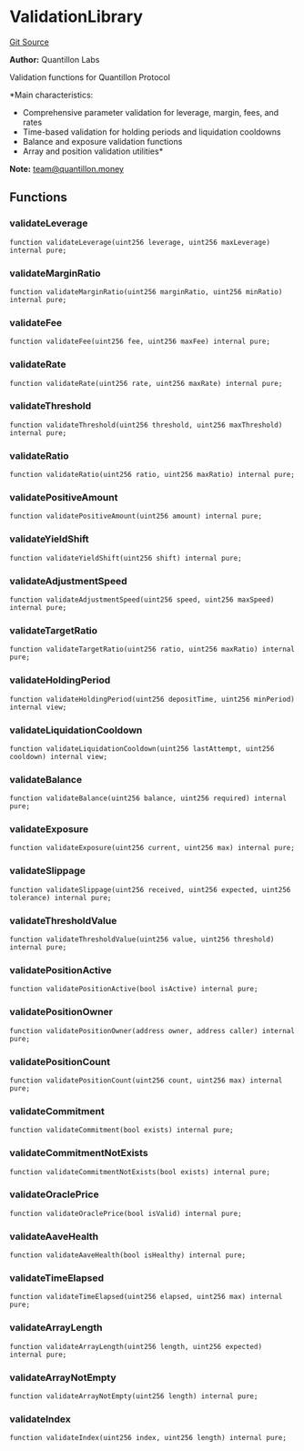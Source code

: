 # ValidationLibrary
[Git Source](https://github.com/Quantillon-Labs/smart-contracts/quantillon-protocol/blob/e5c3f7e74d800a0a930892672bba2f0c381c0a8d/src/libraries/ValidationLibrary.sol)

**Author:**
Quantillon Labs

Validation functions for Quantillon Protocol

*Main characteristics:
- Comprehensive parameter validation for leverage, margin, fees, and rates
- Time-based validation for holding periods and liquidation cooldowns
- Balance and exposure validation functions
- Array and position validation utilities*

**Note:**
team@quantillon.money


## Functions
### validateLeverage


```solidity
function validateLeverage(uint256 leverage, uint256 maxLeverage) internal pure;
```

### validateMarginRatio


```solidity
function validateMarginRatio(uint256 marginRatio, uint256 minRatio) internal pure;
```

### validateFee


```solidity
function validateFee(uint256 fee, uint256 maxFee) internal pure;
```

### validateRate


```solidity
function validateRate(uint256 rate, uint256 maxRate) internal pure;
```

### validateThreshold


```solidity
function validateThreshold(uint256 threshold, uint256 maxThreshold) internal pure;
```

### validateRatio


```solidity
function validateRatio(uint256 ratio, uint256 maxRatio) internal pure;
```

### validatePositiveAmount


```solidity
function validatePositiveAmount(uint256 amount) internal pure;
```

### validateYieldShift


```solidity
function validateYieldShift(uint256 shift) internal pure;
```

### validateAdjustmentSpeed


```solidity
function validateAdjustmentSpeed(uint256 speed, uint256 maxSpeed) internal pure;
```

### validateTargetRatio


```solidity
function validateTargetRatio(uint256 ratio, uint256 maxRatio) internal pure;
```

### validateHoldingPeriod


```solidity
function validateHoldingPeriod(uint256 depositTime, uint256 minPeriod) internal view;
```

### validateLiquidationCooldown


```solidity
function validateLiquidationCooldown(uint256 lastAttempt, uint256 cooldown) internal view;
```

### validateBalance


```solidity
function validateBalance(uint256 balance, uint256 required) internal pure;
```

### validateExposure


```solidity
function validateExposure(uint256 current, uint256 max) internal pure;
```

### validateSlippage


```solidity
function validateSlippage(uint256 received, uint256 expected, uint256 tolerance) internal pure;
```

### validateThresholdValue


```solidity
function validateThresholdValue(uint256 value, uint256 threshold) internal pure;
```

### validatePositionActive


```solidity
function validatePositionActive(bool isActive) internal pure;
```

### validatePositionOwner


```solidity
function validatePositionOwner(address owner, address caller) internal pure;
```

### validatePositionCount


```solidity
function validatePositionCount(uint256 count, uint256 max) internal pure;
```

### validateCommitment


```solidity
function validateCommitment(bool exists) internal pure;
```

### validateCommitmentNotExists


```solidity
function validateCommitmentNotExists(bool exists) internal pure;
```

### validateOraclePrice


```solidity
function validateOraclePrice(bool isValid) internal pure;
```

### validateAaveHealth


```solidity
function validateAaveHealth(bool isHealthy) internal pure;
```

### validateTimeElapsed


```solidity
function validateTimeElapsed(uint256 elapsed, uint256 max) internal pure;
```

### validateArrayLength


```solidity
function validateArrayLength(uint256 length, uint256 expected) internal pure;
```

### validateArrayNotEmpty


```solidity
function validateArrayNotEmpty(uint256 length) internal pure;
```

### validateIndex


```solidity
function validateIndex(uint256 index, uint256 length) internal pure;
```


